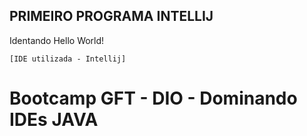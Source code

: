 ## PRIMEIRO PROGRAMA INTELLIJ
Identando Hello World!

    [IDE utilizada - Intellij]
    
# Bootcamp GFT - DIO - Dominando IDEs JAVA

